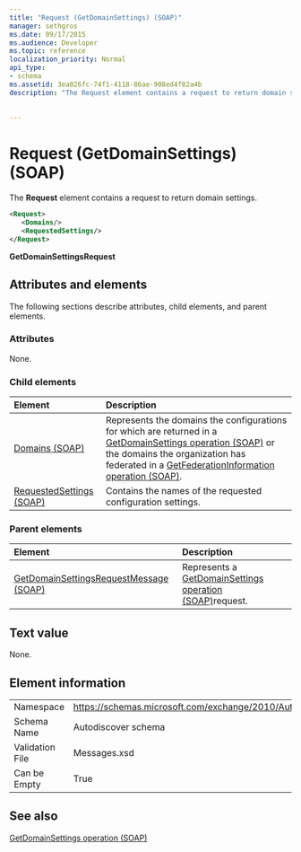 ```yaml
---
title: "Request (GetDomainSettings) (SOAP)"
manager: sethgros
ms.date: 09/17/2015
ms.audience: Developer
ms.topic: reference
localization_priority: Normal
api_type:
- schema
ms.assetid: 3ea026fc-74f1-4118-86ae-908ed4f82a4b
description: "The Request element contains a request to return domain settings."
 
 
---
```


# Request (GetDomainSettings) (SOAP)

The **Request** element contains a request to return domain settings. 
  
```xml
<Request>
   <Domains/>
   <RequestedSettings/>
</Request>
```

 **GetDomainSettingsRequest**
## Attributes and elements

The following sections describe attributes, child elements, and parent elements.
  
### Attributes

None.
  
### Child elements

|**Element**|**Description**|
|:-----|:-----|
|[Domains (SOAP)](domains-soap.md) <br/> |Represents the domains the configurations for which are returned in a [GetDomainSettings operation (SOAP)](getdomainsettings-operation-soap.md) or the domains the organization has federated in a [GetFederationInformation operation (SOAP)](getfederationinformation-operation-soap.md).  <br/> |
|[RequestedSettings (SOAP)](requestedsettings-soap.md) <br/> |Contains the names of the requested configuration settings.  <br/> |
   
### Parent elements

|**Element**|**Description**|
|:-----|:-----|
|[GetDomainSettingsRequestMessage (SOAP)](getdomainsettingsrequestmessage-soap.md) <br/> |Represents a [GetDomainSettings operation (SOAP)](getdomainsettings-operation-soap.md)request.  <br/> |
   
## Text value

None.
  
## Element information

|||
|:-----|:-----|
|Namespace  <br/> |https://schemas.microsoft.com/exchange/2010/Autodiscover  <br/> |
|Schema Name  <br/> |Autodiscover schema  <br/> |
|Validation File  <br/> |Messages.xsd  <br/> |
|Can be Empty  <br/> |True  <br/> |
   
## See also



[GetDomainSettings operation (SOAP)](getdomainsettings-operation-soap.md)

